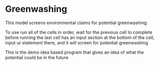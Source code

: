 # Greenwashing

This model screens environmental claims for potential greenwashing

To use run all of the cells in order, wait for the previous cell to complete before running 
the last cell has an input section at the bottom of the cell, input ur statement there, and it will screen for potential greenwashing 


This is the demo idea based program that gives an idea of what the potential could be in the future
